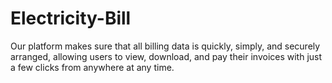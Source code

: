 # Electricity-Bill
Our platform makes sure that all billing data is quickly, simply, and securely arranged, allowing users to view, download, and pay their invoices with just a few clicks from anywhere at any time. 
